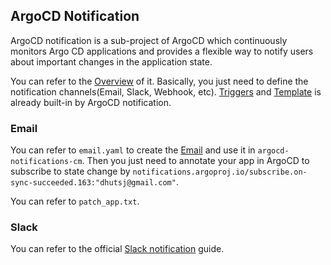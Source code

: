 ## ArgoCD Notification
ArgoCD notification is a sub-project of ArgoCD which continuously monitors Argo CD applications and provides a flexible way to notify users about important changes in the application state.

You can refer to the [Overview](https://argocd-notifications.readthedocs.io/en/stable/) of it. Basically, you just need to define the notification channels(Email, Slack, Webhook, etc). [Triggers](https://argocd-notifications.readthedocs.io/en/stable/triggers/) and [Template](https://argocd-notifications.readthedocs.io/en/stable/templates/) is already built-in by ArgoCD notification.

### Email
You can refer to `email.yaml` to create the [Email](https://argocd-notifications.readthedocs.io/en/stable/services/email/) and use it in `argocd-notifications-cm`. Then you just need to annotate your app in ArgoCD to subscribe to state change by `notifications.argoproj.io/subscribe.on-sync-succeeded.163:"dhutsj@gmail.com"`.

You can refer to `patch_app.txt`.

### Slack
You can refer to the official [Slack notification](https://argocd-notifications.readthedocs.io/en/stable/services/slack/) guide.
